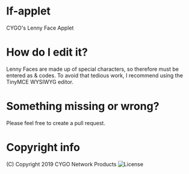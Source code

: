 # lf-applet
CYGO's Lenny Face Applet

# How do I edit it?
Lenny Faces are made up of special characters, so therefore must be entered as & codes. To avoid that tedious work,
I recommend using the TinyMCE WYSIWYG editor. 

# Something missing or wrong?
Please feel free to create a pull request. 

# Copyright info
(C) Copyright 2019 CYGO Network Products
<img src="https://img.shields.io/github/license/NeotiDev/discord.js-sample-bot.svg?style=for-the-badge" alt="License">
